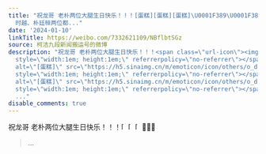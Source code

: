 ```yaml
---
title: "祝龙哥 老朴两位大腿生日快乐！！！[蛋糕][蛋糕][蛋糕]\U0001F389\U0001F389\U0001F389 - 转发 @新浪棋牌:&ensp;#雅居乐清水湾杯中国围棋甲级联赛##深圳龙华队#
  时越、朴廷桓两位都..."
date: '2024-01-10'
linkTitle: https://weibo.com/7332621109/NBflbtSGz
source: 柯洁九段新闻搬运号的微博
description: "祝龙哥 老朴两位大腿生日快乐！！！<span class=\"url-icon\"><img alt=\"[蛋糕]\" src=\"https://h5.sinaimg.cn/m/emoticon/icon/others/o_dangao-654ec96abd.png\"
  style=\"width:1em; height:1em;\" referrerpolicy=\"no-referrer\"></span><span class=\"url-icon\"><img
  alt=\"[蛋糕]\" src=\"https://h5.sinaimg.cn/m/emoticon/icon/others/o_dangao-654ec96abd.png\"
  style=\"width:1em; height:1em;\" referrerpolicy=\"no-referrer\"></span><span class=\"url-icon\"><img
  alt=\"[蛋糕]\" src=\"https://h5.sinaimg.cn/m/emoticon/icon/others/o_dangao-654ec96abd.png\"
  style=\"width:1em; height:1em;\" referrerpolicy=\"no-referrer\"></span>\U0001F389\U0001F389\U0001F389<br><blockquote>
  ..."
disable_comments: true
---
```

祝龙哥 老朴两位大腿生日快乐！！！<span class="url-icon"><img alt="[蛋糕]" src="https://h5.sinaimg.cn/m/emoticon/icon/others/o_dangao-654ec96abd.png" style="width:1em; height:1em;" referrerpolicy="no-referrer"></span><span class="url-icon"><img alt="[蛋糕]" src="https://h5.sinaimg.cn/m/emoticon/icon/others/o_dangao-654ec96abd.png" style="width:1em; height:1em;" referrerpolicy="no-referrer"></span><span class="url-icon"><img alt="[蛋糕]" src="https://h5.sinaimg.cn/m/emoticon/icon/others/o_dangao-654ec96abd.png" style="width:1em; height:1em;" referrerpolicy="no-referrer"></span>🎉🎉🎉<br><blockquote> ...